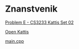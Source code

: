 # Znanstvenik

[Problem E - CS3233 Kattis Set 02](https://nus.kattis.com/sessions/d9ah9a/problems/znanstvenik)

[Open Kattis](https://open.kattis.com/problems/znanstvenik)

[main.cpp](./main.cpp)